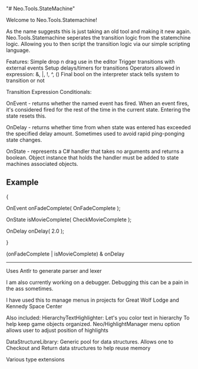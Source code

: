 "# Neo.Tools.StateMachine" 

Welcome to Neo.Tools.Statemachine!  

As the name suggests this is just taking an old tool and making it new again.  Neo.Tools.Statemachine seperates the transition logic from the statemchine logic.  Allowing
you to then script the transition logic via our simple scripting language.  

Features:
Simple drop n drag use in the editor
Trigger transitions with external events
Setup delays/timers for transitions
Operators allowed in expression: &, |, !, ^, ()
Final bool on the interpreter stack tells system to transition or not

Transition Expression Conditionals:

OnEvent - returns whether the named event has fired.  When an event fires, it's considered fired for the rest of the time in the current state.  Entering the state resets this.

OnDelay - returns whether time from when state was entered has exceeded the specified delay amount.  Sometimes used to avoid rapid ping-ponging state changes.

OnState - represents a C# handler that takes no arguments and returns a boolean.  Object instance that holds the handler must be added to state machines associated objects.

Example
-------------------------------------------------
{
   
   OnEvent onFadeComplete( OnFadeComplete );
   
   OnState isMovieComplete( CheckMovieComplete );
   
   OnDelay onDelay( 2.0 );
   
}

(onFadeComplete | isMovieComplete) & onDelay

-------------------------------------------------

Uses Antlr to generate parser and lexer

I am also currently working on a debugger.  Debugging this can be a pain in the ass sometimes.  

I have used this to manage menus in projects for Great Wolf Lodge and Kennedy Space Center

Also included:
HierarchyTextHighlighter: 
Let's you color text in hierarchy
To help keep game objects organized.
Neo/HighlightManager menu option allows user to adjust position of highlights

DataStructureLibrary:
Generic pool for data structures.  Allows one to 
Checkout and Return data structures to help reuse memory

Various type extensions

